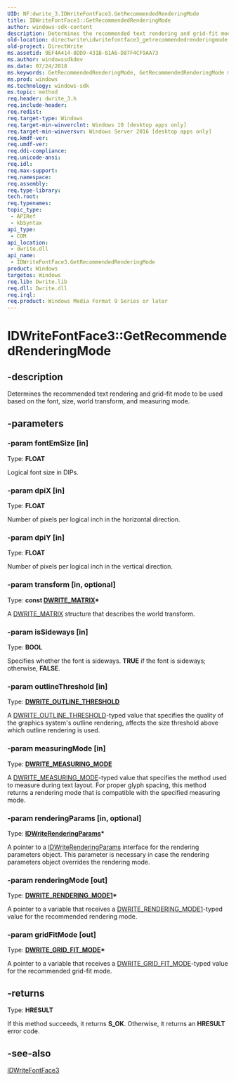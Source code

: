 ```yaml
---
UID: NF:dwrite_3.IDWriteFontFace3.GetRecommendedRenderingMode
title: IDWriteFontFace3::GetRecommendedRenderingMode
author: windows-sdk-content
description: Determines the recommended text rendering and grid-fit mode to be used based on the font, size, world transform, and measuring mode.
old-location: directwrite\idwritefontface3_getrecommendedrenderingmode.htm
old-project: DirectWrite
ms.assetid: 9EF4A414-8DD9-431B-81A6-D87F4CF9AA73
ms.author: windowssdkdev
ms.date: 07/24/2018
ms.keywords: GetRecommendedRenderingMode, GetRecommendedRenderingMode method [Direct Write], GetRecommendedRenderingMode method [Direct Write],IDWriteFontFace3 interface, IDWriteFontFace3 interface [Direct Write],GetRecommendedRenderingMode method, IDWriteFontFace3.GetRecommendedRenderingMode, IDWriteFontFace3::GetRecommendedRenderingMode, directwrite.idwritefontface3_getrecommendedrenderingmode, dwrite_3/IDWriteFontFace3::GetRecommendedRenderingMode
ms.prod: windows
ms.technology: windows-sdk
ms.topic: method
req.header: dwrite_3.h
req.include-header: 
req.redist: 
req.target-type: Windows
req.target-min-winverclnt: Windows 10 [desktop apps only]
req.target-min-winversvr: Windows Server 2016 [desktop apps only]
req.kmdf-ver: 
req.umdf-ver: 
req.ddi-compliance: 
req.unicode-ansi: 
req.idl: 
req.max-support: 
req.namespace: 
req.assembly: 
req.type-library: 
tech.root: 
req.typenames: 
topic_type:
 - APIRef
 - kbSyntax
api_type:
 - COM
api_location:
 - dwrite.dll
api_name:
 - IDWriteFontFace3.GetRecommendedRenderingMode
product: Windows
targetos: Windows
req.lib: Dwrite.lib
req.dll: Dwrite.dll
req.irql: 
req.product: Windows Media Format 9 Series or later
---
```


# IDWriteFontFace3::GetRecommendedRenderingMode


## -description


Determines the recommended text rendering and grid-fit mode to be used based on the font, size, world transform, and measuring mode.


## -parameters




### -param fontEmSize [in]

Type: <b>FLOAT</b>

Logical font size in DIPs.


### -param dpiX [in]

Type: <b>FLOAT</b>

Number of pixels per logical inch in the horizontal direction.


### -param dpiY [in]

Type: <b>FLOAT</b>

Number of pixels per logical inch in the vertical direction.


### -param transform [in, optional]

Type: <b>const <a href="https://msdn.microsoft.com/fe4bd8ba-fc3b-4a04-8a72-9983d52f4404">DWRITE_MATRIX</a>*</b>

A <a href="https://msdn.microsoft.com/fe4bd8ba-fc3b-4a04-8a72-9983d52f4404">DWRITE_MATRIX</a> structure that describes the world transform.


### -param isSideways [in]

Type: <b>BOOL</b>

Specifies whether the font is sideways. <b>TRUE</b> if the font is sideways; otherwise, <b>FALSE</b>.




### -param outlineThreshold [in]

Type: <b><a href="https://msdn.microsoft.com/F0159E05-A47F-444E-BB07-99AA97DAC0A3">DWRITE_OUTLINE_THRESHOLD</a></b>

A <a href="https://msdn.microsoft.com/F0159E05-A47F-444E-BB07-99AA97DAC0A3">DWRITE_OUTLINE_THRESHOLD</a>-typed value that specifies the quality of the graphics system's outline rendering, affects the size threshold above which outline rendering is used.


### -param measuringMode [in]

Type: <b><a href="https://msdn.microsoft.com/99e89754-8bc2-457d-bfdb-a3c9ccfe00c1">DWRITE_MEASURING_MODE</a></b>

A <a href="https://msdn.microsoft.com/99e89754-8bc2-457d-bfdb-a3c9ccfe00c1">DWRITE_MEASURING_MODE</a>-typed value that specifies  the method used to measure during text layout. For proper glyph spacing, this method returns a rendering mode that is compatible with the specified measuring mode.


### -param renderingParams [in, optional]

Type: <b><a href="https://msdn.microsoft.com/28b118e4-9a63-46cf-8ab7-e1039126405b">IDWriteRenderingParams</a>*</b>

A pointer to a <a href="https://msdn.microsoft.com/28b118e4-9a63-46cf-8ab7-e1039126405b">IDWriteRenderingParams</a> interface for the rendering parameters object. This parameter is necessary in case the rendering parameters object overrides the rendering mode.


### -param renderingMode [out]

Type: <b><a href="https://msdn.microsoft.com/CAA88479-FE39-48D0-89D8-CEA0C922428A">DWRITE_RENDERING_MODE1</a>*</b>

A pointer to a variable that receives a <a href="https://msdn.microsoft.com/CAA88479-FE39-48D0-89D8-CEA0C922428A">DWRITE_RENDERING_MODE1</a>-typed value for the recommended rendering mode.


### -param gridFitMode [out]

Type: <b><a href="https://msdn.microsoft.com/C32A6017-3711-482B-B806-79651163DEF6">DWRITE_GRID_FIT_MODE</a>*</b>

A pointer to a variable that receives a <a href="https://msdn.microsoft.com/C32A6017-3711-482B-B806-79651163DEF6">DWRITE_GRID_FIT_MODE</a>-typed value for the recommended grid-fit mode.


## -returns



Type: <b>HRESULT</b>

If this method succeeds, it returns <b xmlns:loc="http://microsoft.com/wdcml/l10n">S_OK</b>. Otherwise, it returns an <b xmlns:loc="http://microsoft.com/wdcml/l10n">HRESULT</b> error code.




## -see-also




<a href="https://msdn.microsoft.com/1081A005-E4A8-4EE0-AFE0-10BD8D8471DF">IDWriteFontFace3</a>
 

 

